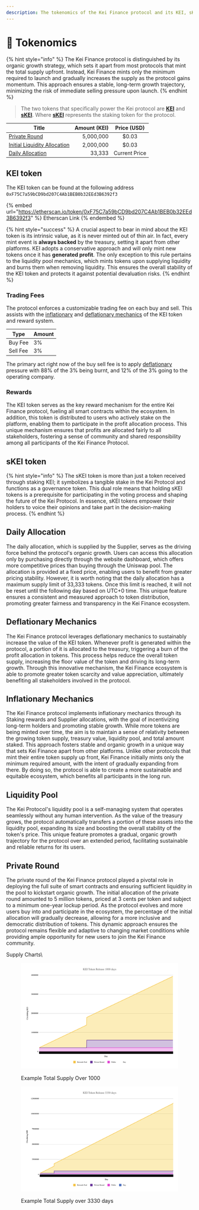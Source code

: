 ```yaml
---
description: The tokenomics of the Kei Finance protocol and its KEI, sKEI tokens.
---
```


# 🚀 Tokenomics

{% hint style="info" %}
The Kei Finance protocol is distinguished by its organic growth strategy, which sets it apart from most protocols that mint the total supply upfront. Instead, Kei Finance mints only the minimum required to launch and gradually increases the supply as the protocol gains momentum. This approach ensures a stable, long-term growth trajectory, minimizing the risk of immediate selling pressure upon launch.
{% endhint %}

> The two tokens that specifically power the Kei protocol are [**KEI**](tokenomics.md#kei-token) and [**sKEI**](tokenomics.md#skei-token). Where [**sKEI**](tokenomics.md#skei-token) represents the staking token for the protocol.

| Title                                                        | Amount (KEI) |  Price (USD)  |
| ------------------------------------------------------------ | -----------: | :-----------: |
| [Private Round](tokenomics.md#private-round)                 |    5,000,000 |     $0.03     |
| [Initial Liquidity Allocation](tokenomics.md#liquidity-pool) |    2,000,000 |     $0.03     |
| [Daily Allocation](tokenomics.md#daily-allocation)           |       33,333 | Current Price |



## KEI token

The KEI token can be found at the following address `0xF75C7a59bCD9bd207C4Ab1BEB0b32EEd3B6392f3`

{% embed url="https://etherscan.io/token/0xF75C7a59bCD9bd207C4Ab1BEB0b32EEd3B6392f3" %}
Etherscan Link
{% endembed %}

{% hint style="success" %}
A crucial aspect to bear in mind about the KEI token is its intrinsic value, as it is never minted out of thin air. In fact, every mint event is **always backed** by the treasury, setting it apart from other platforms. KEI adopts a conservative approach and will only mint new tokens once it has **generated profit**. The only exception to this rule pertains to the liquidity pool mechanics, which mints tokens upon supplying liquidity and burns them when removing liquidity. This ensures the overall stability of the KEI token and protects it against potential devaluation risks.
{% endhint %}

### Trading Fees

The protocol enforces a customizable trading fee on each buy and sell. This assists with the [inflationary](tokenomics.md#inflationary-mechanisms) and [deflationary mechanics](tokenomics.md#deflationary-mechanisms) of the KEI token and reward system.

| Type     | Amount |
| -------- | ------ |
| Buy Fee  | 3%     |
| Sell Fee | 3%     |

The primary act right now of the buy sell fee is to apply [deflationary](tokenomics.md#deflationary-mechanisms) pressure with 88% of the 3% being burnt, and 12% of the 3% going to the operating company.

### Rewards

The KEI token serves as the key reward mechanism for the entire Kei Finance protocol, fueling all smart contracts within the ecosystem. In addition, this token is distributed to users who actively stake on the platform, enabling them to participate in the profit allocation process. This unique mechanism ensures that profits are allocated fairly to all stakeholders, fostering a sense of community and shared responsibility among all participants of the Kei Finance Protocol.



## sKEI token

{% hint style="info" %}
The sKEI token is more than just a token received through staking KEI; it symbolizes a tangible stake in the Kei Protocol and functions as a governance token. This dual role means that holding sKEI tokens is a prerequisite for participating in the voting process and shaping the future of the Kei Protocol. In essence, sKEI tokens empower their holders to voice their opinions and take part in the decision-making process.
{% endhint %}



## Daily Allocation

The daily allocation, which is supplied by the Supplier, serves as the driving force behind the protocol's organic growth. Users can access this allocation only by purchasing directly through the website dashboard, which offers more competitive prices than buying through the Uniswap pool. The allocation is provided at a fixed price, enabling users to benefit from greater pricing stability. However, it is worth noting that the daily allocation has a maximum supply limit of 33,333 tokens. Once this limit is reached, it will not be reset until the following day based on UTC+0 time. This unique feature ensures a consistent and measured approach to token distribution, promoting greater fairness and transparency in the Kei Finance ecosystem.

## Deflationary Mechanics

The Kei Finance protocol leverages deflationary mechanics to sustainably increase the value of the KEI token. Whenever profit is generated within the protocol, a portion of it is allocated to the treasury, triggering a burn of the profit allocation in tokens. This process helps reduce the overall token supply, increasing the floor value of the token and driving its long-term growth. Through this innovative mechanism, the Kei Finance ecosystem is able to promote greater token scarcity and value appreciation, ultimately benefiting all stakeholders involved in the protocol.

## Inflationary Mechanics

The Kei Finance protocol implements inflationary mechanics through its Staking rewards and Supplier allocations, with the goal of incentivizing long-term holders and promoting stable growth. While more tokens are being minted over time, the aim is to maintain a sense of relativity between the growing token supply, treasury value, liquidity pool, and total amount staked. This approach fosters stable and organic growth in a unique way that sets Kei Finance apart from other platforms. Unlike other protocols that mint their entire token supply up front, Kei Finance initially mints only the minimum required amount, with the intent of gradually expanding from there. By doing so, the protocol is able to create a more sustainable and equitable ecosystem, which benefits all participants in the long run.

## Liquidity Pool

The Kei Protocol's liquidity pool is a self-managing system that operates seamlessly without any human intervention. As the value of the treasury grows, the protocol automatically transfers a portion of these assets into the liquidity pool, expanding its size and boosting the overall stability of the token's price. This unique feature promotes a gradual, organic growth trajectory for the protocol over an extended period, facilitating sustainable and reliable returns for its users.

## Private Round

The private round of the Kei Finance protocol played a pivotal role in deploying the full suite of smart contracts and ensuring sufficient liquidity in the pool to kickstart organic growth. The initial allocation of the private round amounted to 5 million tokens, priced at 3 cents per token and subject to a minimum one-year lockup period. As the protocol evolves and more users buy into and participate in the ecosystem, the percentage of the initial allocation will gradually decrease, allowing for a more inclusive and democratic distribution of tokens. This dynamic approach ensures the protocol remains flexible and adaptive to changing market conditions while providing ample opportunity for new users to join the Kei Finance community.

Supply Charts\



<figure><img src="../.gitbook/assets/image (1).png" alt=""><figcaption><p>Example Total Supply Over 1000</p></figcaption></figure>

<figure><img src="../.gitbook/assets/image (3).png" alt=""><figcaption><p>Example Total Supply over 3330 days</p></figcaption></figure>

